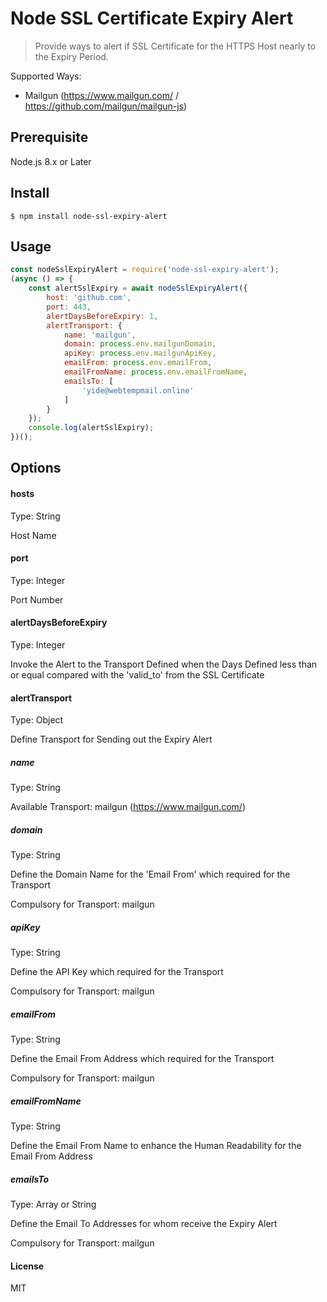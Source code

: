 # Node SSL Certificate Expiry Alert

> Provide ways to alert if SSL Certificate for the HTTPS Host nearly to the Expiry Period.

Supported Ways:
- Mailgun (https://www.mailgun.com/ / https://github.com/mailgun/mailgun-js)

## Prerequisite
Node.js 8.x or Later

## Install

```
$ npm install node-ssl-expiry-alert
```

## Usage

```js
const nodeSslExpiryAlert = require('node-ssl-expiry-alert');
(async () => {
    const alertSslExpiry = await nodeSslExpiryAlert({
        host: 'github.com',
        port: 443,
        alertDaysBeforeExpiry: 1,
        alertTransport: {
            name: 'mailgun',
            domain: process.env.mailgunDomain,
            apiKey: process.env.mailgunApiKey,
            emailFrom: process.env.emailFrom,
            emailFromName: process.env.emailFromName,
            emailsTo: [
                'yide@webtempmail.online'
            ]
        }
    });
    console.log(alertSslExpiry);
})();
```

## Options

#### hosts

Type: String

Host Name

#### port

Type: Integer

Port Number

#### alertDaysBeforeExpiry

Type: Integer

Invoke the Alert to the Transport Defined when the Days Defined less than or equal compared with the 'valid_to' from the SSL Certificate

#### alertTransport

Type: Object

Define Transport for Sending out the Expiry Alert

##### name

Type: String

Available Transport: mailgun (https://www.mailgun.com/)

##### domain

Type: String

Define the Domain Name for the 'Email From' which required for the Transport

Compulsory for Transport: mailgun

##### apiKey

Type: String

Define the API Key which required for the Transport

Compulsory for Transport: mailgun

##### emailFrom

Type: String

Define the Email From Address which required for the Transport

Compulsory for Transport: mailgun

##### emailFromName

Type: String

Define the Email From Name to enhance the Human Readability for the Email From Address

##### emailsTo

Type: Array or String

Define the Email To Addresses for whom receive the Expiry Alert

Compulsory for Transport: mailgun

#### License

MIT